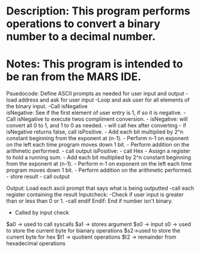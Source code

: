 # Description: This program performs operations to convert a binary number to a decimal number.
# Notes:       This program is intended to be ran from the MARS IDE.
  Psuedocode: 
  Define ASCII prompts as needed for user input and output
  	-load address and ask for user input
  	-Loop and ask user for all elements of the binary input. 
 	-Call isNegative			
  isNegative:
  	See if the first element of user entry is 1, if so it is negative. 
  	- Call isNegative to execute twos compliment conversion.
 	- isNegative: will convert all 0 to 1, and 1 to 0 as needed.
 	- will call hex after converting
 	- if isNegative returns false, call isPositive.
 	- Add each bit multiplied by 2^n constant beginning from the exponent at (n-1). 
 	- Perform n-1 on exponent on the left each time program moves down 1 bit. 
  	- Perform addition on the arithmetic performed. 
 	- call output
  isPositive:
  	- call Hex
 	- Assign a register to hold a running sum.
 	- Add each bit multiplied by 2^n constant beginning from the exponent at (n-1). 
 	- Perform n-1 on exponent on the left each time program moves down 1 bit. 
  	- Perform addition on the arithmetic performed. 
 	- store result
 	- call output
 
  Output:
  Load each ascii prompt that says what is being outputted
 	-call each register containing the result
  Inputcheck:
  	-Check if user input is greater than or less than 0 or 1.
 	-call endif
  Endif:
  End if number isn't binary.
  - Called by input check 
                                                                                    
 $a0 -> used to call syscalls
 $a1 -> stores argument
 $s0 -> input
 s0  -> used to store the current byte for bianary operations
 $s2->used to store the current byte for hex
 $t1 -> quotient operations
 $t2 -> remainder from hexadecimal operations
